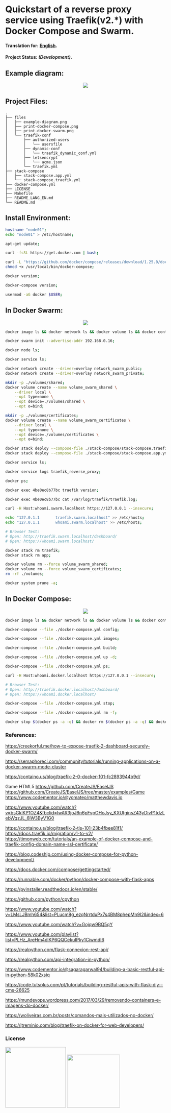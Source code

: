 
# Quickstart of a reverse proxy service using Traefik(v2.*) with Docker Compose and Swarm.

#### Translation for: **[English](https://github.com/alisonbuss/quickstart-traefik2/blob/master/README_LANG_EN.md)**.

#### Project Status: *(Development)*.



## Example diagram:

<p align="center">
    <img src="https://github.com/alisonbuss/quickstart-traefik2/raw/master/files/example-diagram.png"/>
</p>




## Project Files:

```text
.
├── files
│   ├── example-diagram.png
│   ├── print-docker-compose.png
│   ├── print-docker-swarm.png
│   └── traefik-conf
│       ├── authorized-users
│       │   └── usersfile
│       ├── dynamic-conf
│       │   └── traefik_dynamic_conf.yml
│       ├── letsencrypt
│       │   └── acme.json
│       └── traefik.yml
├── stack-compose
│   ├── stack-compose.app.yml
│   └── stack-compose.traefik.yml
├── docker-compose.yml
├── LICENSE
├── Makefile
├── README_LANG_EN.md
└── README.md
```




## Install Environment:

```bash
hostname "node01";
echo "node01" > /etc/hostname;

apt-get update;

curl -fsSL https://get.docker.com | bash;

curl -L "https://github.com/docker/compose/releases/download/1.25.0/docker-compose-$(uname -s)-$(uname -m)" -o /usr/local/bin/docker-compose;
chmod +x /usr/local/bin/docker-compose;

docker version;

docker-compose version;

usermod -aG docker $USER;

```




## In Docker Swarm:

<p align="center">
    <img src="https://github.com/alisonbuss/quickstart-traefik2/raw/master/files/print-docker-swarm.png"/>
</p>

```bash
docker image ls && docker network ls && docker volume ls && docker container ls;

docker swarm init --advertise-addr 192.168.0.16;

docker node ls;

docker service ls;

docker network create --driver=overlay network_swarm_public;
docker network create --driver=overlay network_swarm_private;

mkdir -p ./volumes/shared;
docker volume create --name volume_swarm_shared \
    --driver local \
    --opt type=none \
    --opt device=./volumes/shared \
    --opt o=bind;

mkdir -p ./volumes/certificates;
docker volume create --name volume_swarm_certificates \
    --driver local \
    --opt type=none \
    --opt device=./volumes/certificates \
    --opt o=bind;

docker stack deploy --compose-file ./stack-compose/stack-compose.traefik.yml traefik;
docker stack deploy --compose-file ./stack-compose/stack-compose.app.yml app;

docker service ls;

docker service logs traefik_reverse_proxy;

docker ps;

docker exec 4be0ec8b77bc traefik version;

docker exec 4be0ec8b77bc cat /var/log/traefik/traefik.log;

curl -H Host:whoami.swarm.localhost https://127.0.0.1 --insecure;

echo "127.0.1.1       traefik.swarm.localhost" >> /etc/hosts;
echo "127.0.1.1       whoami.swarm.localhost" >> /etc/hosts;

# Browser Test:
# Open: http://traefik.swarm.localhost/dashboard/
# Open: https://whoami.swarm.localhost/

docker stack rm traefik;
docker stack rm app;

docker volume rm --force volume_swarm_shared;
docker volume rm --force volume_swarm_certificates;
rm -rf ./volumes;

docker system prune -a;

```




## In Docker Compose:

<p align="center">
    <img src="https://github.com/alisonbuss/quickstart-traefik2/raw/master/files/print-docker-compose.png"/>
</p>

```bash
docker image ls && docker network ls && docker volume ls && docker container ls;

docker-compose --file ./docker-compose.yml config;

docker-compose --file ./docker-compose.yml images;

docker-compose --file ./docker-compose.yml build;

docker-compose --file ./docker-compose.yml up -d;

docker-compose --file ./docker-compose.yml ps;

curl -H Host:whoami.docker.localhost https://127.0.0.1 --insecure;

# Browser Test:
# Open: http://traefik.docker.localhost/dashboard/
# Open: https://whoami.docker.localhost/

docker-compose --file ./docker-compose.yml stop;

docker-compose --file ./docker-compose.yml rm -f;

docker stop $(docker ps -a -q) && docker rm $(docker ps -a -q) && docker rmi $(docker images -q) && docker system prune -a;

```






### References:

https://creekorful.me/how-to-expose-traefik-2-dashboard-securely-docker-swarm/

https://semaphoreci.com/community/tutorials/running-applications-on-a-docker-swarm-mode-cluster

https://containo.us/blog/traefik-2-0-docker-101-fc2893944b9d/



Game HTML5
https://github.com/CreateJS/EaselJS
https://github.com/CreateJS/EaselJS/tree/master/examples/Game
https://www.codementor.io/@yomateo/matthewdavis.io


https://www.youtube.com/watch?v=bsGkIKP1OZ4&fbclid=IwAR3joJ6n6pFvpOHcJsy_KXUtginsZ43yDivP1tdzLebWqzJL_6lW3ByV1G0

https://containo.us/blog/traefik-2-tls-101-23b4fbee81f1/
https://docs.traefik.io/migration/v1-to-v2/
https://timonweb.com/tutorials/an-example-of-docker-compose-and-traefik-config-domain-name-ssl-certificate/



https://blog.codeship.com/using-docker-compose-for-python-development/

https://docs.docker.com/compose/gettingstarted/


https://runnable.com/docker/python/docker-compose-with-flask-apps

https://pyinstaller.readthedocs.io/en/stable/

https://github.com/python/cpython

https://www.youtube.com/watch?v=LMsLJBmh654&list=PLucm8g_ezqNrrtduPx7s4BM8phepMn9I2&index=6

https://www.youtube.com/watch?v=Gojqw9BQ5qY

https://www.youtube.com/playlist?list=PLHz_AreHm4dlKP6QQCekuIPky1CiwmdI6


https://realpython.com/flask-connexion-rest-api/

https://realpython.com/api-integration-in-python/

https://www.codementor.io/@sagaragarwal94/building-a-basic-restful-api-in-python-58k02xsiq

https://code.tutsplus.com/pt/tutorials/building-restful-apis-with-flask-diy--cms-26625



https://mundevops.wordpress.com/2017/03/29/removendo-containers-e-imagens-do-docker/

https://woliveiras.com.br/posts/comandos-mais-utilizados-no-docker/



https://jtreminio.com/blog/traefik-on-docker-for-web-developers/


### License

[<img width="190" src="https://raw.githubusercontent.com/alisonbuss/my-licenses/master/files/logo-open-source-550x200px.png">](https://opensource.org/licenses)
[<img width="166" src="https://raw.githubusercontent.com/alisonbuss/my-licenses/master/files/icon-license-mit-500px.png">](https://github.com/alisonbuss/quickstart-traefik2/blob/master/LICENSE)
